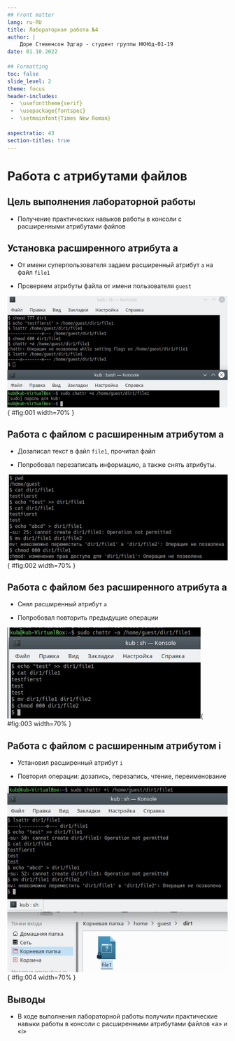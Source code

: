 ```yaml
---
## Front matter
lang: ru-RU
title: Лабораторная работа №4
author: |
	Доре Стевенсон Эдгар - студент группы НКНбд-01-19
date: 01.10.2022

## Formatting
toc: false
slide_level: 2
theme: focus
header-includes: 
 -	\usefonttheme{serif}
 -	\usepackage{fontspec}  
 -	\setmainfont{Times New Roman} 

aspectratio: 43
section-titles: true
---
```


# Работа с атрибутами файлов

## Цель выполнения лабораторной работы

- Получение практических навыков работы в консоли с расширенными атрибутами файлов


## Установка расширенного атрибута a

- От имени суперпользователя задаем расширенный атрибут `a` на файл `file1`

- Проверяем атрибуты файла от имени пользователя `guest`

![Добавление расширенного атрибута](image/1.jpg){ #fig:001 width=70% }

## Работа с файлом с расширенным атрибутом a

- Дозаписал текст в файл `file1`, прочитал файл

- Попробовал перезаписать информацию, а также снять атрибуты.

![Работа с файлом от имени guest](image/2.jpg){ #fig:002 width=70% }

## Работа с файлом без расширенного атрибута a

- Снял расширенный атрибут `a`

- Попробовал повторить предыдущие операции

![Повторение операций без расширенного атрибута](image/3.jpg){ #fig:003 width=70% }


## Работа с файлом с расширенным атрибутом i

- Установил расширенный атрибут `i` 

- Повторил операции: дозапись, перезапись, чтение, переименование

![Повторение операций с атрибутом i](image/4.jpg){ #fig:004 width=70% }


## Выводы

- В ходе выполнения лабораторной работы получили практические навыки работы в консоли с расширенными атрибутами файлов «а» и «i»